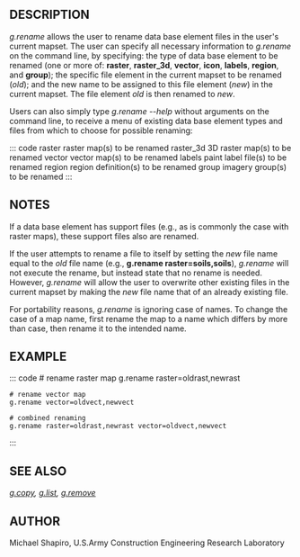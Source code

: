 ## DESCRIPTION

*g.rename* allows the user to rename data base element files in the
user\'s current mapset. The user can specify all necessary information
to *g.rename* on the command line, by specifying: the type of data base
element to be renamed (one or more of: **raster**, **raster_3d**,
**vector**, **icon**, **labels**, **region**, and **group**); the
specific file element in the current mapset to be renamed (*old*); and
the new name to be assigned to this file element (*new*) in the current
mapset. The file element *old* is then renamed to *new*.

Users can also simply type *g.rename \--help* without arguments on the
command line, to receive a menu of existing data base element types and
files from which to choose for possible renaming:

::: code
           raster   raster map(s) to be renamed
        raster_3d   3D raster map(s) to be renamed
           vector   vector map(s) to be renamed
           labels   paint label file(s) to be renamed
           region   region definition(s) to be renamed
            group   imagery group(s) to be renamed
:::

## NOTES

If a data base element has support files (e.g., as is commonly the case
with raster maps), these support files also are renamed.

If the user attempts to rename a file to itself by setting the *new*
file name equal to the *old* file name (e.g., **g.rename
raster=soils,soils**), *g.rename* will not execute the rename, but
instead state that no rename is needed. However, *g.rename* will allow
the user to overwrite other existing files in the current mapset by
making the *new* file name that of an already existing file.

For portability reasons, *g.rename* is ignoring case of names. To change
the case of a map name, first rename the map to a name which differs by
more than case, then rename it to the intended name.

## EXAMPLE

::: code
    # rename raster map
    g.rename raster=oldrast,newrast

    # rename vector map
    g.rename vector=oldvect,newvect

    # combined renaming
    g.rename raster=oldrast,newrast vector=oldvect,newvect
:::

## SEE ALSO

*[g.copy](g.copy.html), [g.list](g.list.html),
[g.remove](g.remove.html)*

## AUTHOR

Michael Shapiro, U.S.Army Construction Engineering Research Laboratory
